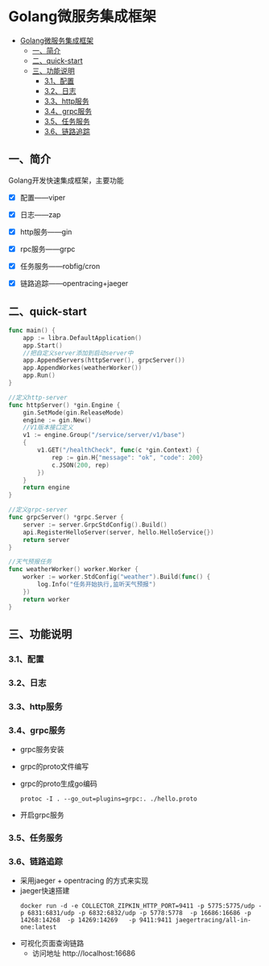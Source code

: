 # Golang微服务集成框架

- [Golang微服务集成框架](#golang微服务集成框架)
	- [一、简介](#一简介)
	- [二、quick-start](#二quick-start)
	- [三、功能说明](#三功能说明)
		- [3.1、配置](#31配置)
		- [3.2、日志](#32日志)
		- [3.3、http服务](#33http服务)
		- [3.4、grpc服务](#34grpc服务)
		- [3.5、任务服务](#35任务服务)
		- [3.6、链路追踪](#36链路追踪)

## 一、简介

Golang开发快速集成框架，主要功能
- [x] 配置——viper
- [x] 日志——zap
- [x] http服务——gin
- [x] rpc服务——grpc
- [x] 任务服务——robfig/cron
- [x] 链路追踪——opentracing+jaeger


## 二、quick-start
```go
func main() {
	app := libra.DefaultApplication()
	app.Start()
	//把自定义server添加到启动server中
	app.AppendServers(httpServer(), grpcServer())
	app.AppendWorkes(weatherWorker())
	app.Run()
}

//定义http-server
func httpServer() *gin.Engine {
	gin.SetMode(gin.ReleaseMode)
	engine := gin.New()
	//V1版本接口定义
	v1 := engine.Group("/service/server/v1/base")
	{
		v1.GET("/healthCheck", func(c *gin.Context) {
			rep := gin.H{"message": "ok", "code": 200}
			c.JSON(200, rep)
		})
	}
	return engine
}

//定义grpc-server
func grpcServer() *grpc.Server {
	server := server.GrpcStdConfig().Build()
	api.RegisterHelloServer(server, hello.HelloService{})
	return server
}

//天气预报任务
func weatherWorker() worker.Worker {
	worker := worker.StdConfig("weather").Build(func() {
		log.Info("任务开始执行,监听天气预报")
	})
	return worker
}
```

## 三、功能说明

### 3.1、配置

### 3.2、日志

### 3.3、http服务

### 3.4、grpc服务
- grpc服务安装

- grpc的proto文件编写

- grpc的proto生成go编码
	```shell script
	protoc -I . --go_out=plugins=grpc:. ./hello.proto
	```
- 开启grpc服务

### 3.5、任务服务


### 3.6、链路追踪
- 采用jaeger + opentracing 的方式来实现
- jaeger快速搭建
	```shell
	docker run -d -e COLLECTOR_ZIPKIN_HTTP_PORT=9411 -p 5775:5775/udp -p 6831:6831/udp -p 6832:6832/udp -p 5778:5778  -p 16686:16686 -p 14268:14268  -p 14269:14269   -p 9411:9411 jaegertracing/all-in-one:latest
	```
- 可视化页面查询链路
  - 访问地址 http://localhost:16686